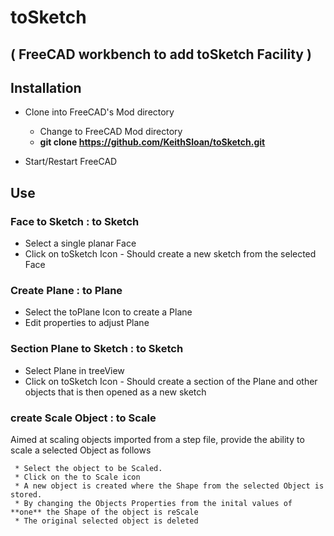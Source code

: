 # toSketch 

## ( FreeCAD workbench to add toSketch Facility )

## Installation

* Clone into FreeCAD's Mod directory

   * Change to FreeCAD Mod directory
   * **git clone https://github.com/KeithSloan/toSketch.git**

* Start/Restart FreeCAD

## Use

### Face to Sketch : to Sketch

* Select a single planar Face
* Click on toSketch Icon - Should create a new sketch from the selected Face

### Create Plane : to Plane

* Select the toPlane Icon to create a Plane
* Edit properties to adjust Plane

### Section Plane to Sketch : to Sketch

* Select Plane in treeView
* Click on toSketch Icon - Should create a section of the Plane and other objects
                           that is then opened as a new sketch
                           
### create Scale Object : to Scale

Aimed at scaling objects imported from a step file, provide the ability to scale a selected Object as follows

     * Select the object to be Scaled.
     * Click on the to Scale icon
     * A new object is created where the Shape from the selected Object is stored.
     * By changing the Objects Properties from the inital values of **one** the Shape of the object is reScale
     * The original selected object is deleted

